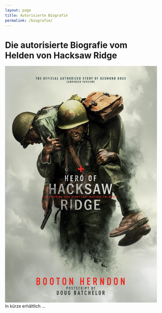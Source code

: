 ```yaml
---
layout: page
title: Autorisierte Biografie
permalink: /biografie/
---
```


# Die autorisierte Biografie vom Helden von Hacksaw Ridge

<img class="u-img u-img--center u-1/2@tablet" src="/assets/img/doss-autorisierte-biografie.jpg" alt="Die autorisierte Biografie von Desmond Doss">

<div class="u-content-center">
    <span class="c-lead u-color-primary">In kürze erhältlich ...</span>
</div>



